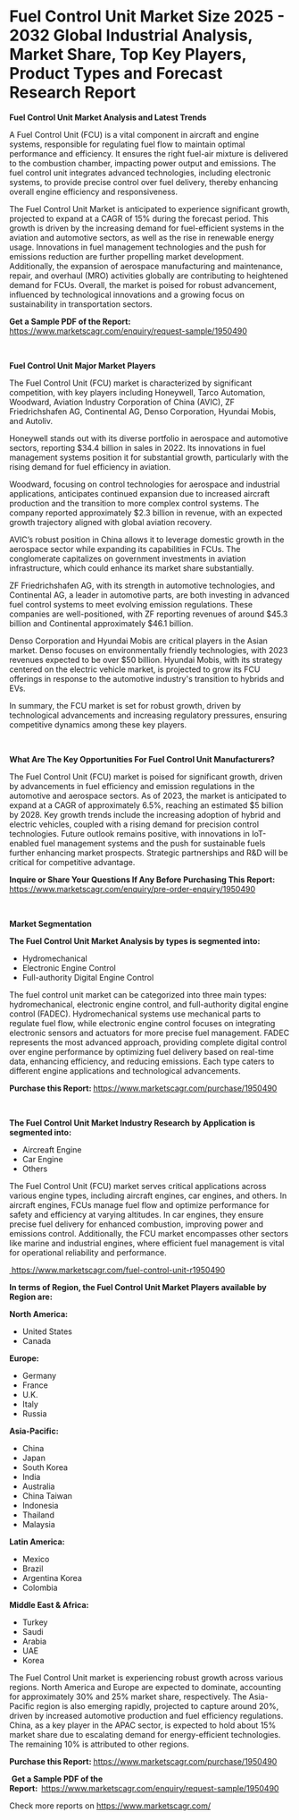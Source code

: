 <p><h1>Fuel Control Unit Market Size 2025 - 2032 Global Industrial Analysis, Market Share, Top Key Players, Product Types and Forecast Research Report</h1></p><p><strong>Fuel Control Unit Market Analysis and Latest Trends</strong></p>
<p><p>A Fuel Control Unit (FCU) is a vital component in aircraft and engine systems, responsible for regulating fuel flow to maintain optimal performance and efficiency. It ensures the right fuel-air mixture is delivered to the combustion chamber, impacting power output and emissions. The fuel control unit integrates advanced technologies, including electronic systems, to provide precise control over fuel delivery, thereby enhancing overall engine efficiency and responsiveness. </p><p>The Fuel Control Unit Market is anticipated to experience significant growth, projected to expand at a CAGR of 15% during the forecast period. This growth is driven by the increasing demand for fuel-efficient systems in the aviation and automotive sectors, as well as the rise in renewable energy usage. Innovations in fuel management technologies and the push for emissions reduction are further propelling market development. Additionally, the expansion of aerospace manufacturing and maintenance, repair, and overhaul (MRO) activities globally are contributing to heightened demand for FCUs. Overall, the market is poised for robust advancement, influenced by technological innovations and a growing focus on sustainability in transportation sectors.</p></p>
<p><strong>Get a Sample PDF of the Report:&nbsp;</strong> <a href="https://www.marketscagr.com/enquiry/request-sample/1950490?utm_campaign=3442&utm_medium=2&utm_source=Github&utm_content=ia&utm_term=09042025&utm_id=fuel-control-unit">https://www.marketscagr.com/enquiry/request-sample/1950490</a></p>
<p>&nbsp;</p>
<p><strong>Fuel Control Unit Major Market Players</strong></p>
<p><p>The Fuel Control Unit (FCU) market is characterized by significant competition, with key players including Honeywell, Tarco Automation, Woodward, Aviation Industry Corporation of China (AVIC), ZF Friedrichshafen AG, Continental AG, Denso Corporation, Hyundai Mobis, and Autoliv. </p><p>Honeywell stands out with its diverse portfolio in aerospace and automotive sectors, reporting $34.4 billion in sales in 2022. Its innovations in fuel management systems position it for substantial growth, particularly with the rising demand for fuel efficiency in aviation.</p><p>Woodward, focusing on control technologies for aerospace and industrial applications, anticipates continued expansion due to increased aircraft production and the transition to more complex control systems. The company reported approximately $2.3 billion in revenue, with an expected growth trajectory aligned with global aviation recovery.</p><p>AVIC’s robust position in China allows it to leverage domestic growth in the aerospace sector while expanding its capabilities in FCUs. The conglomerate capitalizes on government investments in aviation infrastructure, which could enhance its market share substantially.</p><p>ZF Friedrichshafen AG, with its strength in automotive technologies, and Continental AG, a leader in automotive parts, are both investing in advanced fuel control systems to meet evolving emission regulations. These companies are well-positioned, with ZF reporting revenues of around $45.3 billion and Continental approximately $46.1 billion.</p><p>Denso Corporation and Hyundai Mobis are critical players in the Asian market. Denso focuses on environmentally friendly technologies, with 2023 revenues expected to be over $50 billion. Hyundai Mobis, with its strategy centered on the electric vehicle market, is projected to grow its FCU offerings in response to the automotive industry's transition to hybrids and EVs.</p><p>In summary, the FCU market is set for robust growth, driven by technological advancements and increasing regulatory pressures, ensuring competitive dynamics among these key players.</p></p>
<p>&nbsp;</p>
<p><strong>What Are The Key Opportunities For Fuel Control Unit Manufacturers?</strong></p>
<p><p>The Fuel Control Unit (FCU) market is poised for significant growth, driven by advancements in fuel efficiency and emission regulations in the automotive and aerospace sectors. As of 2023, the market is anticipated to expand at a CAGR of approximately 6.5%, reaching an estimated $5 billion by 2028. Key growth trends include the increasing adoption of hybrid and electric vehicles, coupled with a rising demand for precision control technologies. Future outlook remains positive, with innovations in IoT-enabled fuel management systems and the push for sustainable fuels further enhancing market prospects. Strategic partnerships and R&D will be critical for competitive advantage.</p></p>
<p><strong>Inquire or Share Your Questions If Any Before Purchasing This Report:</strong> <a href="https://www.marketscagr.com/enquiry/pre-order-enquiry/1950490?utm_campaign=3442&utm_medium=2&utm_source=Github&utm_content=ia&utm_term=09042025&utm_id=fuel-control-unit">https://www.marketscagr.com/enquiry/pre-order-enquiry/1950490</a></p>
<p>&nbsp;</p>
<p><strong>Market Segmentation</strong></p>
<p><strong>The Fuel Control Unit Market Analysis by types is segmented into:</strong></p>
<p><ul><li>Hydromechanical</li><li>Electronic Engine Control</li><li>Full-authority Digital Engine Control</li></ul></p>
<p><p>The fuel control unit market can be categorized into three main types: hydromechanical, electronic engine control, and full-authority digital engine control (FADEC). Hydromechanical systems use mechanical parts to regulate fuel flow, while electronic engine control focuses on integrating electronic sensors and actuators for more precise fuel management. FADEC represents the most advanced approach, providing complete digital control over engine performance by optimizing fuel delivery based on real-time data, enhancing efficiency, and reducing emissions. Each type caters to different engine applications and technological advancements.</p></p>
<p><strong>Purchase this Report:&nbsp;</strong><a href="https://www.marketscagr.com/purchase/1950490?utm_campaign=3442&utm_medium=2&utm_source=Github&utm_content=ia&utm_term=09042025&utm_id=fuel-control-unit">https://www.marketscagr.com/purchase/1950490</a></p>
<p>&nbsp;</p>
<p><strong>The Fuel Control Unit Market Industry Research by Application is segmented into:</strong></p>
<p><ul><li>Aircreaft Engine</li><li>Car Engine</li><li>Others</li></ul></p>
<p><p>The Fuel Control Unit (FCU) market serves critical applications across various engine types, including aircraft engines, car engines, and others. In aircraft engines, FCUs manage fuel flow and optimize performance for safety and efficiency at varying altitudes. In car engines, they ensure precise fuel delivery for enhanced combustion, improving power and emissions control. Additionally, the FCU market encompasses other sectors like marine and industrial engines, where efficient fuel management is vital for operational reliability and performance.</p></p>
<p><a href="https://www.marketscagr.com/fuel-control-unit-r1950490?utm_campaign=3442&utm_medium=2&utm_source=Github&utm_content=ia&utm_term=09042025&utm_id=fuel-control-unit">&nbsp;https://www.marketscagr.com/fuel-control-unit-r1950490</a></p>
<p><strong>In terms of Region, the Fuel Control Unit Market Players available by Region are:</strong></p>
<p>
    <p> <strong> North America: </strong>
        <ul>
            <li>United States</li>
            <li>Canada</li>
        </ul>
        </p> 
    <p> <strong> Europe: </strong>
        <ul>
            <li>Germany</li>
            <li>France</li>
            <li>U.K.</li>
            <li>Italy</li>
            <li>Russia</li>
        </ul>
        </p> 
    <p> <strong> Asia-Pacific: </strong>
        <ul>
            <li>China</li>
            <li>Japan</li>
            <li>South Korea</li>
            <li>India</li>
            <li>Australia</li>
            <li>China Taiwan</li>
            <li>Indonesia</li>
            <li>Thailand</li>
            <li>Malaysia</li>
        </ul>
        </p> 
    <p> <strong> Latin America: </strong>
        <ul>
            <li>Mexico</li>
            <li>Brazil</li>
            <li>Argentina Korea</li>
            <li>Colombia</li>
        </ul>
        </p> 
    <p> <strong> Middle East & Africa: </strong>
        <ul>
            <li>Turkey</li>
            <li>Saudi</li>
            <li>Arabia</li>
            <li>UAE</li>
            <li>Korea</li>
        </ul>
    </p>
    </p>
<p><p>The Fuel Control Unit market is experiencing robust growth across various regions. North America and Europe are expected to dominate, accounting for approximately 30% and 25% market share, respectively. The Asia-Pacific region is also emerging rapidly, projected to capture around 20%, driven by increased automotive production and fuel efficiency regulations. China, as a key player in the APAC sector, is expected to hold about 15% market share due to escalating demand for energy-efficient technologies. The remaining 10% is attributed to other regions.</p></p>
<p><strong>Purchase this Report: </strong><a href="https://www.marketscagr.com/purchase/1950490?utm_campaign=3442&utm_medium=2&utm_source=Github&utm_content=ia&utm_term=09042025&utm_id=fuel-control-unit">https://www.marketscagr.com/purchase/1950490</a></p>
<p>&nbsp;<strong>Get a Sample PDF of the Report:&nbsp;&nbsp;</strong><a href="https://www.marketscagr.com/enquiry/request-sample/1950490?utm_campaign=3442&utm_medium=2&utm_source=Github&utm_content=ia&utm_term=09042025&utm_id=fuel-control-unit">https://www.marketscagr.com/enquiry/request-sample/1950490</a></p>
<p><strong></strong></p>
<p>Check more reports on <a href="https://www.marketscagr.com/?utm_campaign=3442&utm_medium=2&utm_source=Github&utm_content=ia&utm_term=09042025&utm_id=fuel-control-unit">https://www.marketscagr.com/</a></p>